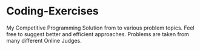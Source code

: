 # Coding-Exercises
My Competitive Programming Solution from to various problem topics. Feel free to suggest better and efficient approaches. Problems are taken from many different Online Judges.
